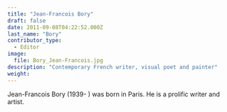 ```yaml
---
title: "Jean-Francois Bory"
draft: false
date: 2011-09-08T04:22:52.000Z
last_name: "Bory"
contributor_type:
  - Editor
image:
  file: Bory_Jean-Francois.jpg
description: "Contemporary French writer, visual poet and painter"
weight:
---
```


Jean-Francois Bory (1939- ) was born in Paris. He is a prolific writer and artist.

